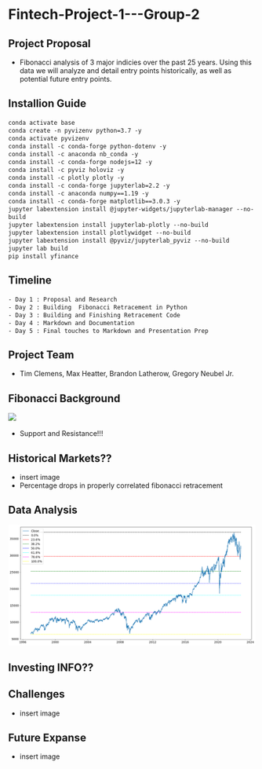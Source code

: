 # Fintech-Project-1---Group-2

## Project Proposal
* Fibonacci analysis of 3 major indicies over the past 25 years. Using this data we will analyze and detail entry points historically, as well as potential future entry points.



## Installion Guide

```
conda activate base
conda create -n pyvizenv python=3.7 -y
conda activate pyvizenv
conda install -c conda-forge python-dotenv -y
conda install -c anaconda nb_conda -y
conda install -c conda-forge nodejs=12 -y
conda install -c pyviz holoviz -y
conda install -c plotly plotly -y
conda install -c conda-forge jupyterlab=2.2 -y
conda install -c anaconda numpy==1.19 -y
conda install -c conda-forge matplotlib==3.0.3 -y
jupyter labextension install @jupyter-widgets/jupyterlab-manager --no-build
jupyter labextension install jupyterlab-plotly --no-build
jupyter labextension install plotlywidget --no-build
jupyter labextension install @pyviz/jupyterlab_pyviz --no-build
jupyter lab build
pip install yfinance
```

## Timeline
    - Day 1 : Proposal and Research
    - Day 2 : Building  Fibonacci Retracement in Python
    - Day 3 : Building and Finishing Retracement Code
    - Day 4 : Markdown and Documentation
    - Day 5 : Final touches to Markdown and Presentation Prep


## Project Team
* Tim Clemens, Max Heatter, Brandon Latherow, Gregory Neubel Jr.

## Fibonacci Background
![](Images/[insertpng])
* Support and Resistance!!!

## Historical Markets??
* insert image
* Percentage drops in properly correlated fibonacci retracement

## Data Analysis
![](Images/DJI_fib.png)

## Investing INFO??

## Challenges
* insert image

## Future Expanse 
* insert image



